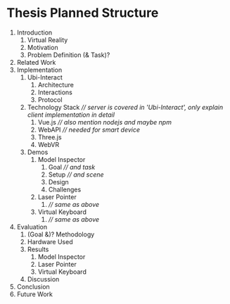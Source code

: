 # Thesis Planned Structure

1. Introduction
    1. Virtual Reality
    1. Motivation
    1. Problem Definition (& Task)?
1. Related Work
1. Implementation
    1. Ubi-Interact
        1. Architecture
        1. Interactions
        1. Protocol
    1. Technology Stack _// server is covered in 'Ubi-Interact', only explain client implementation in detail_
        1. Vue.js _// also mention nodejs and maybe npm_
        1. WebAPI _// needed for smart device_
        1. Three.js
        1. WebVR
    1. Demos
        1. Model Inspector
            1. Goal _// and task_
            1. Setup _// and scene_
            1. Design
            1. Challenges
        1. Laser Pointer
            1.  _// same as above_
        1. Virtual Keyboard
            1.  _// same as above_
1. Evaluation
    1. (Goal &)? Methodology
    1. Hardware Used
    1. Results
        1. Model Inspector
        1. Laser Pointer
        1. Virtual Keyboard
    1. Discussion
1. Conclusion
1. Future Work

